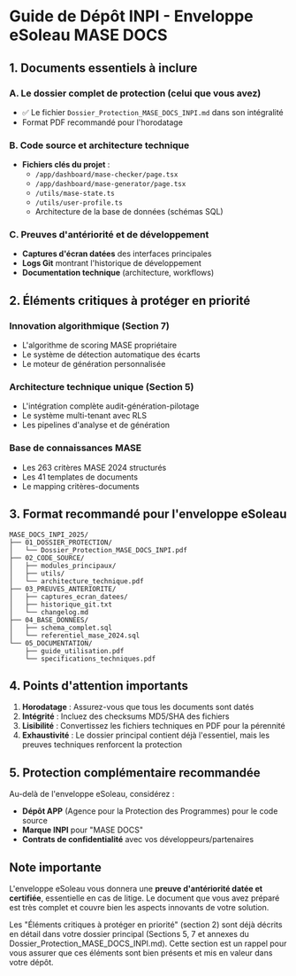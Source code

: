 # Guide de Dépôt INPI - Enveloppe eSoleau MASE DOCS

## 1. **Documents essentiels à inclure**

### A. Le dossier complet de protection (celui que vous avez)
- ✅ Le fichier `Dossier_Protection_MASE_DOCS_INPI.md` dans son intégralité
- Format PDF recommandé pour l'horodatage

### B. Code source et architecture technique
- **Fichiers clés du projet** :
  - `/app/dashboard/mase-checker/page.tsx`
  - `/app/dashboard/mase-generator/page.tsx`
  - `/utils/mase-state.ts`
  - `/utils/user-profile.ts`
  - Architecture de la base de données (schémas SQL)

### C. Preuves d'antériorité et de développement
- **Captures d'écran datées** des interfaces principales
- **Logs Git** montrant l'historique de développement
- **Documentation technique** (architecture, workflows)

## 2. **Éléments critiques à protéger en priorité**

### Innovation algorithmique (Section 7)
- L'algorithme de scoring MASE propriétaire
- Le système de détection automatique des écarts
- Le moteur de génération personnalisée

### Architecture technique unique (Section 5)
- L'intégration complète audit-génération-pilotage
- Le système multi-tenant avec RLS
- Les pipelines d'analyse et de génération

### Base de connaissances MASE
- Les 263 critères MASE 2024 structurés
- Les 41 templates de documents
- Le mapping critères-documents

## 3. **Format recommandé pour l'enveloppe eSoleau**

```
MASE_DOCS_INPI_2025/
├── 01_DOSSIER_PROTECTION/
│   └── Dossier_Protection_MASE_DOCS_INPI.pdf
├── 02_CODE_SOURCE/
│   ├── modules_principaux/
│   ├── utils/
│   └── architecture_technique.pdf
├── 03_PREUVES_ANTERIORITE/
│   ├── captures_ecran_datees/
│   ├── historique_git.txt
│   └── changelog.md
├── 04_BASE_DONNEES/
│   ├── schema_complet.sql
│   └── referentiel_mase_2024.sql
└── 05_DOCUMENTATION/
    ├── guide_utilisation.pdf
    └── specifications_techniques.pdf
```

## 4. **Points d'attention importants**

1. **Horodatage** : Assurez-vous que tous les documents sont datés
2. **Intégrité** : Incluez des checksums MD5/SHA des fichiers
3. **Lisibilité** : Convertissez les fichiers techniques en PDF pour la pérennité
4. **Exhaustivité** : Le dossier principal contient déjà l'essentiel, mais les preuves techniques renforcent la protection

## 5. **Protection complémentaire recommandée**

Au-delà de l'enveloppe eSoleau, considérez :
- **Dépôt APP** (Agence pour la Protection des Programmes) pour le code source
- **Marque INPI** pour "MASE DOCS"
- **Contrats de confidentialité** avec vos développeurs/partenaires

## Note importante

L'enveloppe eSoleau vous donnera une **preuve d'antériorité datée et certifiée**, essentielle en cas de litige. Le document que vous avez préparé est très complet et couvre bien les aspects innovants de votre solution.

Les "Éléments critiques à protéger en priorité" (section 2) sont déjà décrits en détail dans votre dossier principal (Sections 5, 7 et annexes du Dossier_Protection_MASE_DOCS_INPI.md). Cette section est un rappel pour vous assurer que ces éléments sont bien présents et mis en valeur dans votre dépôt.